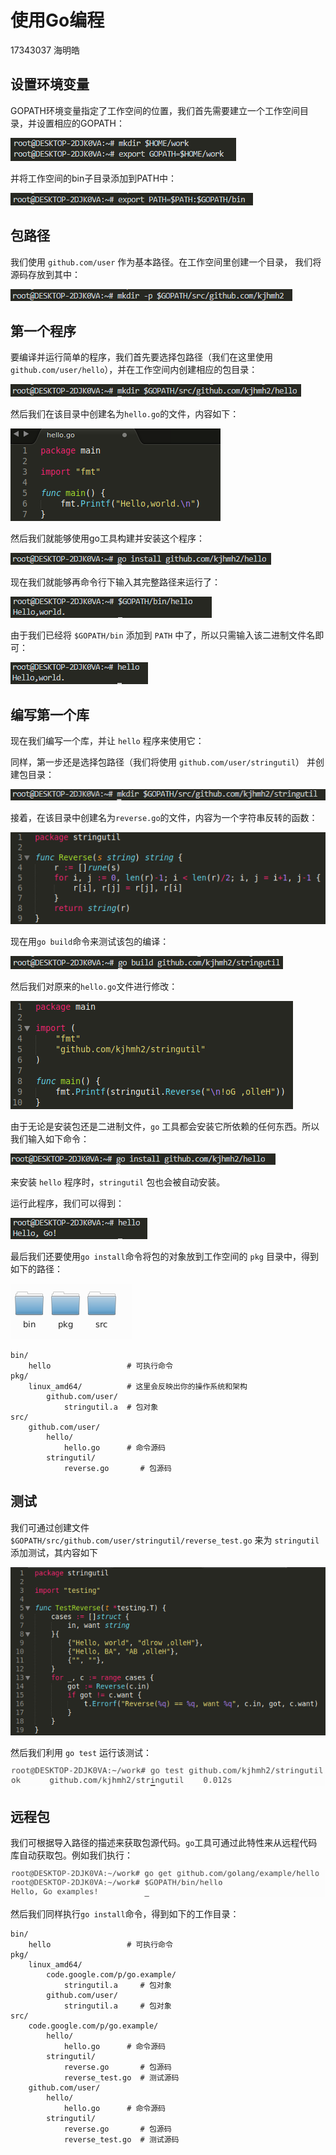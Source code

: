 # 使用Go编程

17343037 海明皓

## 设置环境变量

GOPATH环境变量指定了工作空间的位置，我们首先需要建立一个工作空间目录，并设置相应的GOPATH：

![1](img/1.PNG)

并将工作空间的bin子目录添加到PATH中：

![1](img/2.PNG)

## 包路径

我们使用 `github.com/user` 作为基本路径。在工作空间里创建一个目录，
我们将源码存放到其中：

![1](img/3.PNG)

## 第一个程序

要编译并运行简单的程序，我们首先要选择包路径（我们在这里使用
`github.com/user/hello`），并在工作空间内创建相应的包目录：

![1](img/4.PNG)

然后我们在该目录中创建名为`hello.go`的文件，内容如下：

![1](img/5.PNG)

然后我们就能够使用go工具构建并安装这个程序：

![1](img/6.PNG)

现在我们就能够再命令行下输入其完整路径来运行了：

![1](img/7.PNG)

由于我们已经将 `$GOPATH/bin` 添加到 `PATH` 中了，所以只需输入该二进制文件名即可：

![1](img/8.PNG)

## 编写第一个库

现在我们编写一个库，并让 `hello` 程序来使用它：

同样，第一步还是选择包路径（我们将使用 `github.com/user/stringutil`）
并创建包目录：

![1](img/9.PNG)

接着，在该目录中创建名为`reverse.go`的文件，内容为一个字符串反转的函数：

![1](img/10.PNG)

现在用`go build`命令来测试该包的编译：

![1](img/11.PNG)

然后我们对原来的`hello.go`文件进行修改：

![1](img/12.PNG)

由于无论是安装包还是二进制文件，`go` 工具都会安装它所依赖的任何东西。所以我们输入如下命令：

![1](img/13.PNG)

来安装 `hello` 程序时，`stringutil` 包也会被自动安装。

运行此程序，我们可以得到：

![1](img/14.PNG)

最后我们还要使用`go install`命令将包的对象放到工作空间的 `pkg` 目录中，得到如下的路径：

![1](img/15.PNG)

```
bin/
	hello                 # 可执行命令
pkg/
	linux_amd64/          # 这里会反映出你的操作系统和架构
		github.com/user/
			stringutil.a  # 包对象
src/
	github.com/user/
		hello/
			hello.go      # 命令源码
		stringutil/
			reverse.go       # 包源码
```

## 测试

我们可通过创建文件 `$GOPATH/src/github.com/user/stringutil/reverse_test.go`
来为 `stringutil` 添加测试，其内容如下

![1](img/16.PNG)

然后我们利用 `go test` 运行该测试：

![1](img/17.PNG)

## 远程包

我们可根据导入路径的描述来获取包源代码。`go`工具可通过此特性来从远程代码库自动获取包。例如我们执行：

![1](img/18.PNG)

然后我们同样执行`go install`命令，得到如下的工作目录：

```
bin/
	hello                 # 可执行命令
pkg/
	linux_amd64/
		code.google.com/p/go.example/
			stringutil.a     # 包对象
		github.com/user/
			stringutil.a     # 包对象
src/
	code.google.com/p/go.example/
		hello/
			hello.go      # 命令源码
		stringutil/
			reverse.go       # 包源码
			reverse_test.go  # 测试源码
	github.com/user/
		hello/
			hello.go      # 命令源码
		stringutil/
			reverse.go       # 包源码
			reverse_test.go  # 测试源码
```







